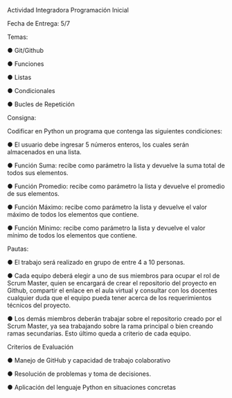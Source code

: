 Actividad Integradora Programación Inicial

Fecha de Entrega: 5/7

Temas:

● Git/Github

● Funciones

● Listas

● Condicionales

● Bucles de Repetición

Consigna:

Codificar en Python un programa que contenga las siguientes condiciones:

● El usuario debe ingresar 5 números enteros, los cuales serán almacenados en una
lista.

● Función Suma: recibe como parámetro la lista y devuelve la suma total de todos
sus elementos.

● Función Promedio: recibe como parámetro la lista y devuelve el promedio de sus
elementos.

● Función Máximo: recibe como parámetro la lista y devuelve el valor máximo de
todos los elementos que contiene.

● Función Mínimo: recibe como parámetro la lista y devuelve el valor mínimo de
todos los elementos que contiene.

Pautas:

● El trabajo será realizado en grupo de entre 4 a 10 personas.

● Cada equipo deberá elegir a uno de sus miembros para ocupar el rol de Scrum
Master, quien se encargará de crear el repositorio del proyecto en Github, compartir
el enlace en el aula virtual y consultar con los docentes cualquier duda que el equipo
pueda tener acerca de los requerimientos técnicos del proyecto.

● Los demás miembros deberán trabajar sobre el repositorio creado por el Scrum
Master, ya sea trabajando sobre la rama principal o bien creando ramas
secundarias. Esto último queda a criterio de cada equipo.

Criterios de Evaluación


● Manejo de GitHub y capacidad de trabajo colaborativo

● Resolución de problemas y toma de decisiones.

● Aplicación del lenguaje Python en situaciones concretas
